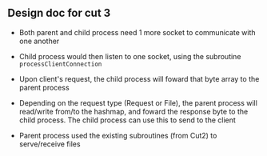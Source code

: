 ## Design doc for cut 3

- Both parent and child process need 1 more socket to communicate with one another

- Child process would then listen to one socket, using the subroutine ```processClientConnection```

- Upon client's request, the child process will foward that byte array to the parent process

- Depending on the request type (Request or File), the parent process will read/write from/to the hashmap, and foward the response byte to the child process. The child process can use this to send to the client

- Parent process used the existing subroutines (from Cut2) to serve/receive files 